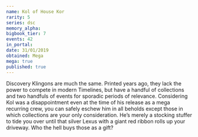 ```yaml
---
name: Kol of House Kor
rarity: 5
series: dsc
memory_alpha:
bigbook_tier: 7
events: 42
in_portal:
date: 31/01/2019
obtained: Mega
mega: true
published: true
---
```


Discovery Klingons are much the same. Printed years ago, they lack the power to compete in modern Timelines, but have a handful of collections and two handfuls of events for sporadic periods of relevance. Considering Kol was a disappointment even at the time of his release as a mega recurring crew, you can safely eschew him in all beholds except those in which collections are your only consideration. He’s merely a stocking stuffer to tide you over until that silver Lexus with a giant red ribbon rolls up your driveway. Who the hell buys those as a gift?
